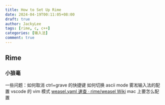 ```yaml
---
title: How to Set Up Rime
date: 2024-04-19T00:11:05+08:00
draft: true
author: JackyLee
tags: [rime, c, c++]
categories: [输入法]
comment: true
---
```


## Rime

### 小狼毫

一些问题：如何取消 ctrl+grave 的快捷键
如何切换 ascii mode
雾凇输入法的配置
vscode 的 vim 模式
[weasel.yaml 速查 · rime/weasel Wiki](https://github.com/rime/weasel/wiki/weasel.yaml-%E9%80%9F%E6%9F%A5)
mac 上要怎么配置
